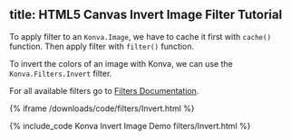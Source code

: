 title: HTML5 Canvas Invert Image Filter Tutorial
---

To apply filter to an `Konva.Image`, we have to cache it first with `cache()` function. Then apply filter with `filter()` function.

To invert the colors of an image with Konva, we can use the
`Konva.Filters.Invert` filter.

For all available filters go to [Filters Documentation](https://konvajs.github.io/api/Konva.Filters.html).

{% iframe /downloads/code/filters/Invert.html %}

{% include_code Konva Invert Image Demo filters/Invert.html %}